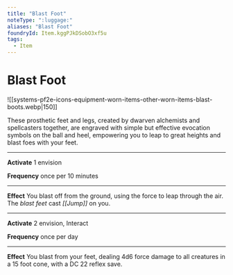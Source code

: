 ```yaml
---
title: "Blast Foot"
noteType: ":luggage:"
aliases: "Blast Foot"
foundryId: Item.kggPJkDSobO3xf5u
tags:
  - Item
---
```


# Blast Foot
![[systems-pf2e-icons-equipment-worn-items-other-worn-items-blast-boots.webp|150]]

These prosthetic feet and legs, created by dwarven alchemists and spellcasters together, are engraved with simple but effective evocation symbols on the ball and heel, empowering you to leap to great heights and blast foes with your feet.

* * *

**Activate** 1 envision

**Frequency** once per 10 minutes

* * *

**Effect** You blast off from the ground, using the force to leap through the air. The _blast feet_ cast _[[Jump]]_ on you.

* * *

**Activate** 2 envision, Interact

**Frequency** once per day

* * *

**Effect** You blast from your feet, dealing 4d6 force damage to all creatures in a 15 foot cone, with a DC 22 reflex save.
